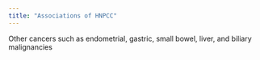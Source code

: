 ```yaml
---
title: "Associations of HNPCC"
---
```

Other cancers such as endometrial, gastric, small bowel, liver, and biliary malignancies

